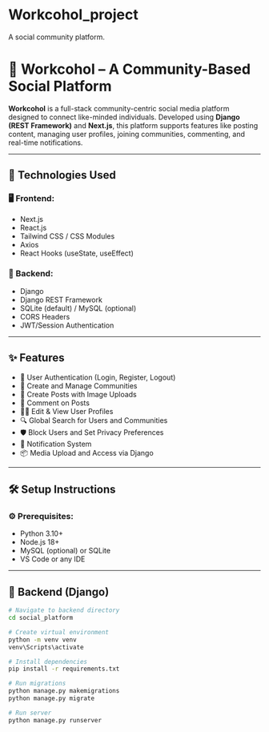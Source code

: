 # Workcohol_project
A social community platform.
# 🧠 Workcohol – A Community-Based Social Platform

**Workcohol** is a full-stack community-centric social media platform designed to connect like-minded individuals. Developed using **Django (REST Framework)** and **Next.js**, this platform supports features like posting content, managing user profiles, joining communities, commenting, and real-time notifications.

---

## 🚀 Technologies Used

### 🖥 Frontend:
- Next.js
- React.js
- Tailwind CSS / CSS Modules
- Axios
- React Hooks (useState, useEffect)

### 🧠 Backend:
- Django
- Django REST Framework
- SQLite (default) / MySQL (optional)
- CORS Headers
- JWT/Session Authentication

---

## ✨ Features

- 🔐 User Authentication (Login, Register, Logout)
- 👥 Create and Manage Communities
- 📸 Create Posts with Image Uploads
- 💬 Comment on Posts
- 🧑‍💼 Edit & View User Profiles
- 🔍 Global Search for Users and Communities
- 🛡️ Block Users and Set Privacy Preferences
- 🔔 Notification System
- 📦 Media Upload and Access via Django

---

## 🛠 Setup Instructions

### ⚙️ Prerequisites:
- Python 3.10+
- Node.js 18+
- MySQL (optional) or SQLite
- VS Code or any IDE

---

## 🔧 Backend (Django)

```bash
# Navigate to backend directory
cd social_platform

# Create virtual environment
python -m venv venv
venv\Scripts\activate

# Install dependencies
pip install -r requirements.txt

# Run migrations
python manage.py makemigrations
python manage.py migrate

# Run server
python manage.py runserver

